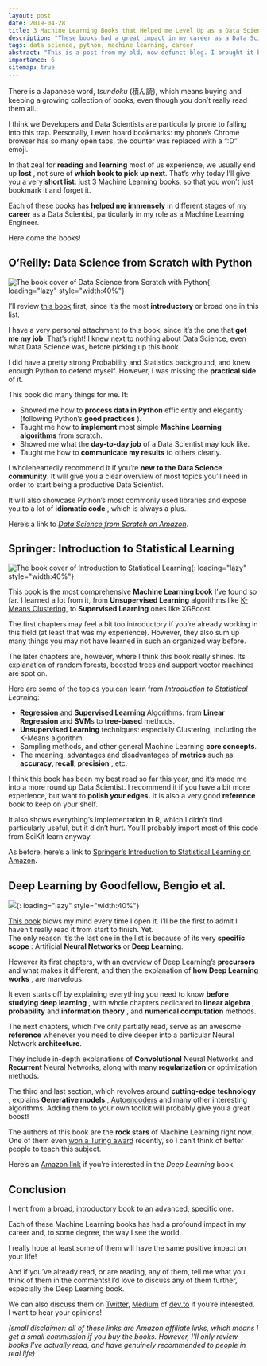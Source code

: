 ```yaml
---
layout: post
date: 2019-04-28
title: 3 Machine Learning Books that Helped me Level Up as a Data Scientist
description: "These books had a great impact in my career as a Data Scientist when I was a beginner in Machine Learning. They could help you too."
tags: data science, python, machine learning, career
abstract: "This is a post from my old, now defunct blog. I brought it back up here since it was my single most visited article. It may be out of date with regards to my current knowledge or writing style. The advice remains useful, I think."
importance: 6
sitemap: true
---
```


There is a Japanese word, _tsundoku_ (積ん読), which means buying and keeping a growing collection of books, even though you don’t really read them all.

I think we Developers and Data Scientists are particularly prone to falling into this trap. Personally, I even hoard bookmarks: my phone’s Chrome browser has so many open tabs, the counter was replaced with a “:D” emoji.

In that zeal for **reading** and **learning** most of us experience, we usually end up **lost** , not sure of **which book to pick up next**. That’s why today I’ll give you a very **short list**: just 3 Machine Learning books, so that you won’t just bookmark it and forget it.

Each of these books has **helped me immensely** in different stages of my **career** as a Data Scientist, particularly in my role as a Machine Learning Engineer.

Here come the books!

## O’Reilly: Data Science from Scratch with Python
![The book cover of Data Science from Scratch with Python](/resources/post_image/data-science-from-scratch.png){: loading="lazy" style="width:40%"}

I’ll review [this book](https://amzn.to/2DDhIUH) first, since it’s the most **introductory** or broad one in this list.

I have a very personal attachment to this book, since it’s the one that **got me my job**. That’s right! I knew next to nothing about Data Science, even what Data Science was, before picking up this book.

I did have a pretty strong Probability and Statistics background, and knew enough Python to defend myself. However, I was missing the **practical side** of it.

This book did many things for me. It:

- Showed me how to **process data in Python** efficiently and elegantly (following Python’s **good practices** ).
- Taught me how to **implement** most simple **Machine Learning algorithms** from scratch.
- Showed me what the **day-to-day job** of a Data Scientist may look like. 
- Taught me how to **communicate my results** to others clearly.

I wholeheartedly recommend it if you’re **new to the Data Science community**. It will give you a clear overview of most topics you’ll need in order to start being a productive Data Scientist.

It will also showcase Python’s most commonly used libraries and expose you to a lot of **idiomatic code** , which is always a plus.

Here’s a link to _[Data Science from Scratch on Amazon](https://amzn.to/2DDhIUH)_.

## Springer: Introduction to Statistical Learning
![The book cover of Introduction to Statistical Learning](/resources/post_image/intro-to-statistical-learning.webp){: loading="lazy" style="width:40%"}

[This book](https://amzn.to/2ZP93YS) is the most comprehensive **Machine Learning book** I’ve found so far. I learned a lot from it, from **Unsupervised Learning** algorithms like [K-Means Clustering](/wiki/clustering), to **Supervised Learning** ones like XGBoost.

The first chapters may feel a bit too introductory if you’re already working in this field (at least that was my experience). However, they also sum up many things you may not have learned in such an organized way before.

The later chapters are, however, where I think this book really shines. Its explanation of random forests, boosted trees and support vector machines are spot on.

Here are some of the topics you can learn from _Introduction to Statistical Learning_:

- **Regression** and **Supervised Learning** Algorithms: from **Linear Regression** and **SVM**s to **tree-based** methods.
- **Unsupervised Learning** techniques: especially Clustering, including the K-Means algorithm.
- Sampling methods, and other general Machine Learning **core concepts**.
- The meaning, advantages and disadvantages of **metrics** such as **accuracy, recall, precision** , etc.

I think this book has been my best read so far this year, and it’s made me into a more round up Data Scientist. I recommend it if you have a bit more experience, but want to **polish your edges.** It is also a very good **reference** book to keep on your shelf.

It also shows everything’s implementation in R, which I didn’t find particularly useful, but it didn’t hurt. You’ll probably import most of this code from SciKit learn anyway.

As before, here’s a link to [Springer’s Introduction to Statistical Learning on Amazon](https://amzn.to/2ZP93YS).

## Deep Learning by Goodfellow, Bengio et al.
![](/resources/post_image/deep-learning.jpeg){: loading="lazy" style="width:40%"}

[This book](https://amzn.to/2J0WjZe) blows my mind every time I open it. I’ll be the first to admit I haven’t really read it from start to finish. Yet.   
The only reason it’s the last one in the list is because of its very **specific scope** : Artificial **Neural Networks** or **Deep Learning**.

However its first chapters, with an overview of Deep Learning’s **precursors** and what makes it different, and then the explanation of **how Deep Learning works** , are marvelous.

It even starts off by explaining everything you need to know **before studying deep learning** , with whole chapters dedicated to **linear algebra** , **probability** and **information theory** , and **numerical computation** methods.

The next chapters, which I’ve only partially read, serve as an awesome **reference** whenever you need to dive deeper into a particular Neural Network **architecture**.

They include in-depth explanations of **Convolutional** Neural Networks and **Recurrent** Neural Networks, along with many **regularization** or optimization methods.

The third and last section, which revolves around **cutting-edge technology** , explains **Generative models** , [Autoencoders](https://medium.com/towards-data-science/autoencoders-deep-learning-with-tensorflows-eager-api-data-stuff-378318784ae) and many other interesting algorithms. Adding them to your own toolkit will probably give you a great boost!

The authors of this book are the **rock stars** of Machine Learning right now. One of them even [won a Turing award](https://venturebeat.com/2019/03/27/geoffrey-hinton-yann-lecun-and-yoshua-bengio-honored-with-the-turing-award/) recently, so I can’t think of better people to teach this subject.

Here’s an [Amazon link](https://amzn.to/2J0WjZe) if you’re interested in the _Deep Learning_ book.

## Conclusion

I went from a broad, introductory book to an advanced, specific one.

Each of these Machine Learning books has had a profound impact in my career and, to some degree, the way I see the world.

I really hope at least some of them will have the same positive impact on your life!

And if you’ve already read, or are reading, any of them, tell me what you think of them in the comments! I’d love to discuss any of them further, especially the Deep Learning book.

We can also discuss them on [Twitter](http://twitter.com/strikingloo), [Medium](http://medium.com/@strikingloo) of [dev.to](http://dev.to/strikingloo) if you’re interested.  
I want to hear your opinions!

_(small disclaimer: all of these links are Amazon affiliate links, which means I get a small commission if you buy the books. However, I’ll only review books I’ve actually read, and have genuinely recommended to people in real life)_

